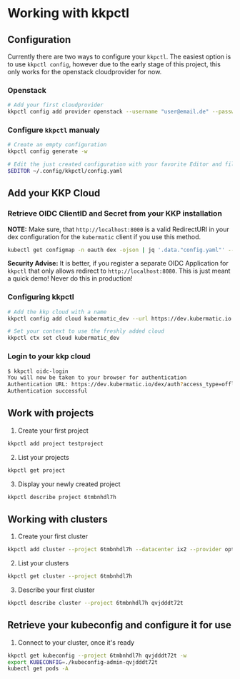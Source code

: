 # Working with kkpctl

## Configuration

Currently there are two ways to configure your `kkpctl`.
The easiest option is to use `kkpctl config`, however due to the early stage of this project, this only works for the openstack cloudprovider for now.

### Openstack

```bash
# Add your first cloudprovider
kkpctl config add provider openstack --username "user@email.de" --password "my-super-secure-password" --tenant "internal-openstack-tenant" optimist
```

### Configure `kkpctl` manualy

```bash
# Create an empty configuration
kkpctl config generate -w

# Edit the just created configuration with your favorite Editor and fill in the details yourself
$EDITOR ~/.config/kkpctl/config.yaml
```

## Add your KKP Cloud

### Retrieve OIDC ClientID and Secret from your KKP installation

__NOTE:__ Make sure, that `http://localhost:8000` is a valid RedirectURI in your dex configuration for the `kubermatic` client if you use this method.

```bash
kubectl get configmap -n oauth dex -ojson | jq '.data."config.yaml"' --raw-output | yq eval --tojson | jq '.staticClients | [ .[] | select( .id | contains("kubermatic")) ] | .[].secret' --raw-output
```

__Security Advise:__ It is better, if you register a separate OIDC Application for `kkpctl` that only allows redirect to `http://localhost:8080`. This is just meant a quick demo! Never do this in production!

### Configuring kkpctl

```bash
# Add the kkp cloud with a name
kkpctl config add cloud kubermatic_dev --url https://dev.kubermatic.io --client_id kubermatic --client_secret dGVzdDEyMw==

# Set your context to use the freshly added cloud
kkpctl ctx set cloud kubermatic_dev
```

### Login to your kkp cloud

```bash
$ kkpctl oidc-login
You will now be taken to your browser for authentication
Authentication URL: https://dev.kubermatic.io/dex/auth?access_type=offline&client_id=kubermatic&redirect_uri=http%3A%2F%2Flocalhost%3A8000&response_type=code&scope=openid+email+profile&state=state
Authentication successful
```

## Work with projects

1. Create your first project

```bash
kkpctl add project testproject
```

2. List your projects

```bash
kkpctl get project
```

3. Display your newly created project

```bash
kkpctl describe project 6tmbnhdl7h
```

## Working with clusters

1. Create your first cluster

```bash
kkpctl add cluster --project 6tmbnhdl7h --datacenter ix2 --provider optimist --version 1.18.13 --labels stage=dev kkpctltest
```

2. List your clusters

```bash
kkpctl get cluster --project 6tmbnhdl7h
```

3. Describe your first cluster

```bash
kkpctl describe cluster --project 6tmbnhdl7h qvjdddt72t
```

## Retrieve your kubeconfig and configure it for use

1. Connect to your cluster, once it's ready

```bash
kkpctl get kubeconfig --project 6tmbnhdl7h qvjdddt72t -w
export KUBECONFIG=./kubeconfig-admin-qvjdddt72t
kubectl get pods -A
```
